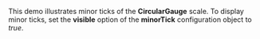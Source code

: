 This demo illustrates minor ticks of&nbsp;the **CircularGauge** scale. To&nbsp;display minor ticks, set the **visible** option of&nbsp;the **minorTick** configuration object to _true_.